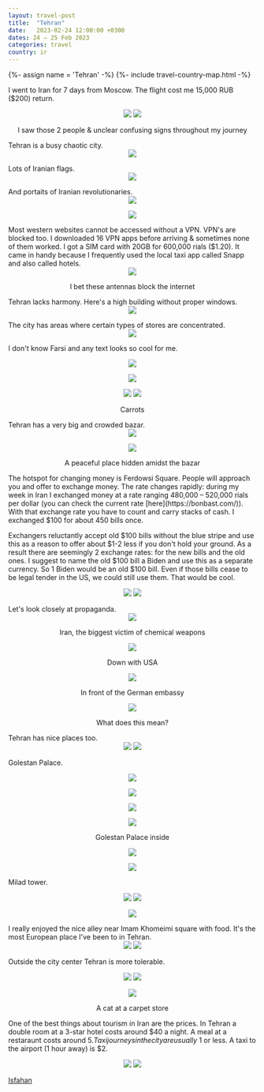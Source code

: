 ```yaml
---
layout: travel-post
title:  "Tehran"
date:   2023-02-24 12:00:00 +0300
dates: 24 – 25 Feb 2023
categories: travel
country: ir
---
```

{%- assign name = 'Tehran' -%}
{%- include travel-country-map.html -%}

I went to Iran for 7 days from Moscow. The flight cost me 15,000 RUB ($200) return.
<center>
    <div class="side-by-side">
        <img src="{{site.baseurl}}/assets/img/tehran/1.jpg" />
        <img src="{{site.baseurl}}/assets/img/tehran/2.jpg" />
    </div>
    <p class="image-label">
        I saw those 2 people & unclear confusing signs throughout my journey
    </p>
</center>
Tehran is a busy chaotic city.
<center>
<img src="{{site.baseurl}}/assets/img/tehran/4.jpg" />
<p class="image-label">
</p>
</center>
Lots of Iranian flags.
<center>
<img src="{{site.baseurl}}/assets/img/tehran/3.jpg" />
<p class="image-label">
</p>
</center>
And portaits of Iranian revolutionaries.
<center>
<img src="{{site.baseurl}}/assets/img/tehran/5.jpg" />
<p class="image-label">
</p>
</center>
<center>
<img src="{{site.baseurl}}/assets/img/tehran/30.jpg" />
<p class="image-label">
</p>
</center>
Most western websites cannot be accessed without a VPN. VPN's are blocked too. I downloaded 16 VPN apps before arriving & sometimes none of them worked. I got a SIM card with 20GB for 600,000 rials ($1.20). It came in handy because I frequently used the local taxi app called Snapp and also called hotels.
<center>
<img src="{{site.baseurl}}/assets/img/tehran/6.jpg" />
<p class="image-label">
I bet these antennas block the internet
</p>
</center>
Tehran lacks harmony. Here's a high building without proper windows.
<center>
<img src="{{site.baseurl}}/assets/img/tehran/7.jpg" />
<p class="image-label">
</p>
</center>
The city has areas where certain types of stores are concentrated. 
<center>
<img src="{{site.baseurl}}/assets/img/tehran/9.jpg" />
<p class="image-label">
</p>
</center>

I don't know Farsi and any text looks so cool for me.
<center>
<img src="{{site.baseurl}}/assets/img/tehran/21.jpg" />
<p class="image-label">
</p>
</center>
<center>
<img src="{{site.baseurl}}/assets/img/tehran/8.jpg" />
<p class="image-label">
</p>
</center>

<center>
    <div class="side-by-side">
        <img src="{{site.baseurl}}/assets/img/tehran/23.jpg" />
        <img src="{{site.baseurl}}/assets/img/tehran/22.jpg" />
    </div>
    <p class="image-label">Carrots</p>
</center>
Tehran has a very big and crowded bazar.
<center>
<img src="{{site.baseurl}}/assets/img/tehran/10.jpg" />
<p class="image-label">
</p>
</center>
<center>
<img src="{{site.baseurl}}/assets/img/tehran/11.jpg" />
<p class="image-label">
A peaceful place hidden amidst the bazar
</p>
</center>
The hotspot for changing money is Ferdowsi Square. People will approach you and offer to exchange money. The rate changes rapidly: during my week in Iran I exchanged money at a rate ranging 480,000 – 520,000 rials per dollar (you can check the current rate [here](https://bonbast.com/)). With that exchange rate you have to count and carry stacks of cash. I exchanged $100 for about 450 bills once.   

Exchangers reluctantly accept old $100 bills without the blue stripe and use this as a reason to offer about $1-2 less if you don't hold your ground. As a result there are seemingly 2 exchange rates: for the new bills and the old ones. I suggest to name the old $100 bill a Biden and use this as a separate currency. So 1 Biden would be an old $100 bill. Even if those bills cease to be legal tender in the US, we could still use them. That would be cool.
<center>
    <div class="side-by-side">
        <img src="{{site.baseurl}}/assets/img/tehran/14.jpg" />
        <img src="{{site.baseurl}}/assets/img/tehran/15.jpg" />
    </div>
    <p class="image-label"></p>
</center>
Let's look closely at propaganda.
<center>
<img src="{{site.baseurl}}/assets/img/tehran/13.jpg" />
<p class="image-label">
Iran, the biggest victim of chemical weapons
</p>
</center>
<center>
<img src="{{site.baseurl}}/assets/img/tehran/16.jpg" />
<p class="image-label">
Down with USA
</p>
</center>
<center>
    <div class="side-by-side">
        <div>
        <img src="{{site.baseurl}}/assets/img/tehran/17.jpg" />
        <p class="image-label">In front of the German embassy</p>
        </div>
        <div>
        <img src="{{site.baseurl}}/assets/img/tehran/18.jpg" />
        <p class="image-label">What does this mean?</p>
        </div>
    </div>
</center>
Tehran has nice places too.
<center>
    <div class="side-by-side">
        <img src="{{site.baseurl}}/assets/img/tehran/19.jpg" />
        <img src="{{site.baseurl}}/assets/img/tehran/20.jpg" />
    </div>
    <p class="image-label"></p>
</center>


Golestan Palace.
<center>
<img src="{{site.baseurl}}/assets/img/tehran/24.jpg" />
<p class="image-label">
</p>
</center>
<center>
<img src="{{site.baseurl}}/assets/img/tehran/28.jpg" />
<p class="image-label">
</p>
</center>

<center>
<img src="{{site.baseurl}}/assets/img/tehran/26.jpg" />
<p class="image-label">
</p>
</center>
<center>
<img src="{{site.baseurl}}/assets/img/tehran/27.jpg" />
<p class="image-label">
Golestan Palace inside
</p>
</center>
<center>
<img src="{{site.baseurl}}/assets/img/tehran/25.jpg" />
<p class="image-label">
</p>
</center>

<center>
<img src="{{site.baseurl}}/assets/img/tehran/29.jpg" />
<p class="image-label">
</p>
</center>

Milad tower.
<center>
    <div class="side-by-side">
        <img src="{{site.baseurl}}/assets/img/tehran/31.jpg" />
        <img src="{{site.baseurl}}/assets/img/tehran/32.jpg" />
    </div>
    <p class="image-label"></p>
</center>
<center>
<img src="{{site.baseurl}}/assets/img/tehran/33.jpg" />
<p class="image-label">
</p>
</center>
I really enjoyed the nice alley near Imam Khomeimi square with food. It's the most European place I've been to in Tehran.
<center>
    <div class="side-by-side">
        <img src="{{site.baseurl}}/assets/img/tehran/34.jpg" />
        <img src="{{site.baseurl}}/assets/img/tehran/35.jpg" />
    </div>
    <p class="image-label"></p>
</center>

Outside the city center Tehran is more tolerable.
<center>
    <div class="side-by-side">
        <img src="{{site.baseurl}}/assets/img/tehran/36-1.jpg" />
        <img src="{{site.baseurl}}/assets/img/tehran/36.jpg" />
    </div>
    <p class="image-label"></p>
</center>
<center>
<img src="{{site.baseurl}}/assets/img/tehran/12.jpg" />
<p class="image-label">
A cat at a carpet store
</p>
</center>

One of the best things about tourism in Iran are the prices. In Tehran a double room at a 3-star hotel costs around $40 a night. A meal at a restaraunt costs around $5. Taxi journeys in the city are usually ~$1 or less. A taxi to the airport (1 hour away) is $2. 

<center>
    <div class="side-by-side">
        <img src="{{site.baseurl}}/assets/img/tehran/37-1.jpg" />
        <img src="{{site.baseurl}}/assets/img/tehran/37.jpg" />
    </div>
    <p class="image-label"></p>
</center>

<a class="next" href="/travel/2023/isfahan">
Isfahan
</a>